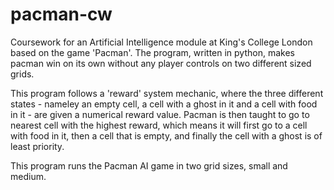 # pacman-cw
Coursework for an Artificial Intelligence module at King's College London based on the game 'Pacman'. The program, written in python, makes pacman win on its own without any player controls on two different sized grids.

This program follows a 'reward' system mechanic, where the three different states - nameley an empty cell, a cell with a ghost in it and a cell with food in it - are given a numerical reward value.
Pacman is then taught to go to nearest cell with the highest reward, which means it will first go to a cell with food in it, then a cell that is empty, and finally the cell with a ghost is of least priority.

This program runs the Pacman AI game in two grid sizes, small and medium.
